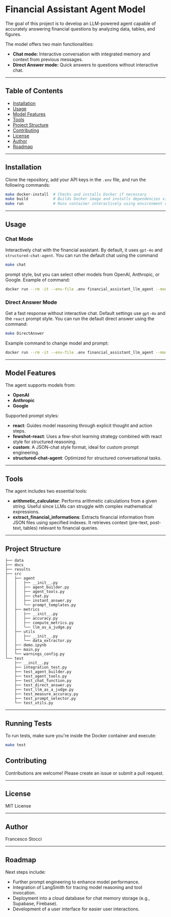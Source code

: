 # Financial Assistant Agent Model

The goal of this project is to develop an LLM-powered agent capable of accurately answering financial questions by analyzing data, tables, and figures.

The model offers two main functionalities:

- **Chat mode:** Interactive conversation with integrated memory and context from previous messages.
- **Direct Answer mode:** Quick answers to questions without interactive chat.

---

## Table of Contents

- [Installation](#installation)
- [Usage](#usage)
- [Model Features](#model-features)
- [Tools](#tools)
- [Project Structure](#project-structure)
- [Contributing](#contributing)
- [License](#license)
- [Author](#author)
- [Roadmap](#roadmap)

---

## Installation

Clone the repository, add your API keys in the `.env` file, and run the following commands:

```bash
make docker-install  # Checks and installs Docker if necessary
make build           # Builds Docker image and installs dependencies via Poetry
make run             # Runs container interactively using environment variables from .env
```

---

## Usage

### Chat Mode

Interactively chat with the financial assistant. By default, it uses `gpt-4o` and `structured-chat-agent`. You can run the default chat using the command
```bash
make chat
```
prompt style, but you can select other models from OpenAI, Anthropic, or Google. Example of command:

```bash
docker run --rm -it --env-file .env financial_assistant_llm_agent --mode chat --model gpt-4o-mini --prompt_style react
```

### Direct Answer Mode

Get a fast response without interactive chat. Default settings use `gpt-4o` and the `react` prompt style. You can run the default direct answer using the command:
```bash
make DirectAnswer
```

Example command to change model and prompt:

```bash
docker run --rm -it --env-file .env financial_assistant_llm_agent --mode DirectAnswer --model gpt-4o-mini --prompt_style custom
```

---

## Model Features

The agent supports models from:

- **OpenAI**
- **Anthropic**
- **Google**

Supported prompt styles:

- **react**: Guides model reasoning through explicit thought and action steps.
- **fewshot-react**: Uses a few-shot learning strategy combined with react style for structured reasoning.
- **custom**: A JSON-chat style format, ideal for custom prompt engineering.
- **structured-chat-agent**: Optimized for structured conversational tasks.

---

## Tools

The agent includes two essential tools:

- **arithmetic\_calculator**: Performs arithmetic calculations from a given string. Useful since LLMs can struggle with complex mathematical expressions.
- **extract\_financial\_informations**: Extracts financial information from JSON files using specified indexes. It retrieves context (pre-text, post-text, tables) relevant to financial queries.

---

## Project Structure

```
├── data
├── docs
├── results
├── src
│   ├── agent
│   │   ├── __init__.py
│   │   ├── agent_builder.py
│   │   ├── agent_tools.py
│   │   ├── chat.py
│   │   ├── instant_answer.py
│   │   └── prompt_templates.py
│   ├── metrics
│   │   ├── __init__.py
│   │   ├── accuracy.py
│   │   ├── compute_metrics.py
│   │   └── llm_as_a_judge.py
│   ├── utils
│   │   ├── __init__.py
│   │   └── data_extractor.py
│   ├── demo.ipynb
│   ├── main.py
│   └── warnings_config.py
└── test
    ├── __init__.py
    ├── integration_test.py
    ├── test_agent_builder.py
    ├── test_agent_tools.py
    ├── test_chat_function.py
    ├── test_direct_answer.py
    ├── test_llm_as_a_judge.py
    ├── test_measure_accuracy.py
    ├── test_prompt_selector.py
    └── test_utils.py
```

---

## Running Tests
To run tests, make sure you're inside the Docker container and execute:
```bash
make test
```

## Contributing

Contributions are welcome! Please create an issue or submit a pull request.

---

## License

MIT License

---

## Author

Francesco Stocci

---

## Roadmap

Next steps include:

- Further prompt engineering to enhance model performance.
- Integration of LangSmith for tracing model reasoning and tool invocation.
- Deployment into a cloud database for chat memory storage (e.g., Supabase, Firebase).
- Development of a user interface for easier user interactions.
